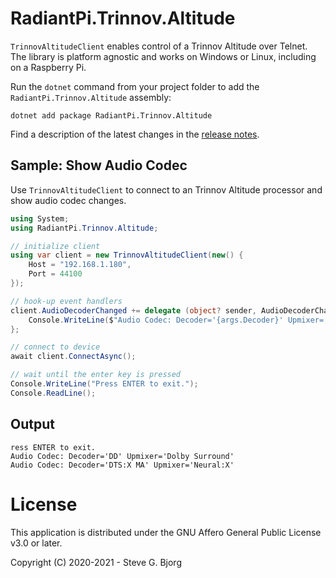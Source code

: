 # RadiantPi.Trinnov.Altitude

`TrinnovAltitudeClient` enables control of a Trinnov Altitude over Telnet. The library is platform agnostic and works on Windows or Linux, including on a Raspberry Pi.

Run the `dotnet` command from your project folder to add the `RadiantPi.Trinnov.Altitude` assembly:
```
dotnet add package RadiantPi.Trinnov.Altitude
```

Find a description of the latest changes in the [release notes](ReleaseNotes.md).

## Sample: Show Audio Codec

Use `TrinnovAltitudeClient` to connect to an Trinnov Altitude processor and show audio codec changes.

```csharp
using System;
using RadiantPi.Trinnov.Altitude;

// initialize client
using var client = new TrinnovAltitudeClient(new() {
    Host = "192.168.1.180",
    Port = 44100
});

// hook-up event handlers
client.AudioDecoderChanged += delegate (object? sender, AudioDecoderChangedEventArgs args) {
    Console.WriteLine($"Audio Codec: Decoder='{args.Decoder}' Upmixer='{args.Upmixer}'");
};

// connect to device
await client.ConnectAsync();

// wait until the enter key is pressed
Console.WriteLine("Press ENTER to exit.");
Console.ReadLine();
```

## Output

```
ress ENTER to exit.
Audio Codec: Decoder='DD' Upmixer='Dolby Surround'
Audio Codec: Decoder='DTS:X MA' Upmixer='Neural:X'
```

# License

This application is distributed under the GNU Affero General Public License v3.0 or later.

Copyright (C) 2020-2021 - Steve G. Bjorg
